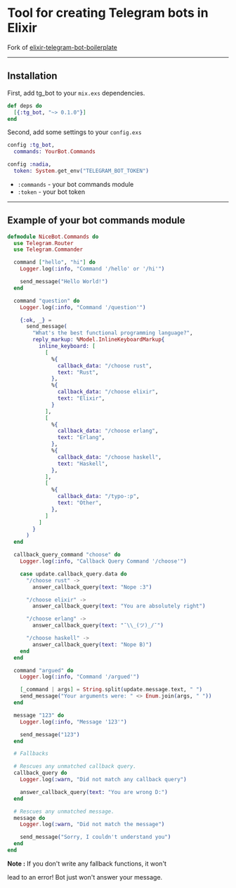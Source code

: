 # Tool for creating Telegram bots in Elixir

Fork of [elixir-telegram-bot-boilerplate](https://github.com/lubien/elixir-telegram-bot-boilerplate)

---

## Installation

First, add tg_bot to your `mix.exs` dependencies.

``` elixir
def deps do
  [{:tg_bot, "~> 0.1.0"}]
end
```

Second, add some settings to your `config.exs`

``` elixir
config :tg_bot,
  commands: YourBot.Commands

config :nadia,
  token: System.get_env("TELEGRAM_BOT_TOKEN")
```

- `:commands` - your bot commands module
- `:token` - your bot token

---

## Example of your bot commands module

``` elixir
defmodule NiceBot.Commands do
  use Telegram.Router
  use Telegram.Commander

  command ["hello", "hi"] do
    Logger.log(:info, "Command '/hello' or '/hi'")

    send_message("Hello World!")
  end

  command "question" do
    Logger.log(:info, "Command '/question'")

    {:ok, _} =
      send_message(
        "What's the best functional programming language?",
        reply_markup: %Model.InlineKeyboardMarkup{
          inline_keyboard: [
            [
              %{
                callback_data: "/choose rust",
                text: "Rust",
              },
              %{
                callback_data: "/choose elixir",
                text: "Elixir",
              }
            ],
            [
              %{
                callback_data: "/choose erlang",
                text: "Erlang",
              },
              %{
                callback_data: "/choose haskell",
                text: "Haskell",
              },
            ],
            [
              %{
                callback_data: "/typo-:p",
                text: "Other",
              },
            ]
          ]
        }
      )
  end

  callback_query_command "choose" do
    Logger.log(:info, "Callback Query Command '/choose'")

    case update.callback_query.data do
      "/choose rust" ->
        answer_callback_query(text: "Nope :3")

      "/choose elixir" ->
        answer_callback_query(text: "You are absolutely right")

      "/choose erlang" ->
        answer_callback_query(text: "¯\\_(ツ)_/¯")

      "/choose haskell" ->
        answer_callback_query(text: "Nope B)")
    end
  end

  command "argued" do
    Logger.log(:info, "Command '/argued'")

    [_command | args] = String.split(update.message.text, " ")
    send_message("Your arguments were: " <> Enum.join(args, " "))
  end

  message "123" do
    Logger.log(:info, "Message '123'")

    send_message("123")
  end

  # Fallbacks

  # Rescues any unmatched callback query.
  callback_query do
    Logger.log(:warn, "Did not match any callback query")

    answer_callback_query(text: "You are wrong D:")
  end

  # Rescues any unmatched message.
  message do
    Logger.log(:warn, "Did not match the message")

    send_message("Sorry, I couldn't understand you")
  end
end
```

__Note :__ If you don't write any fallback functions, it won't

lead to an error! Bot just won't answer your message.

